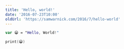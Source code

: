 ```yaml
---
title: 'Hello, world!'
date: '2016-07-23T10:00'
oldUrl: 'https://samwarnick.com/2016/7/hello-world'
---
```


```swift
var 😀 = "Hello, World!"

print(😀)
```

